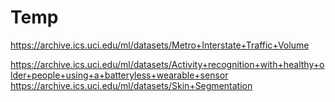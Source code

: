 # Temp

https://archive.ics.uci.edu/ml/datasets/Metro+Interstate+Traffic+Volume

https://archive.ics.uci.edu/ml/datasets/Activity+recognition+with+healthy+older+people+using+a+batteryless+wearable+sensor
https://archive.ics.uci.edu/ml/datasets/Skin+Segmentation
